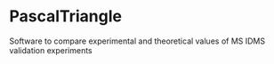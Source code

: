 # PascalTriangle
Software to compare experimental and theoretical values of MS IDMS validation experiments
